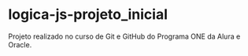 # logica-js-projeto_inicial
Projeto realizado no curso de Git e GitHub do Programa ONE da Alura e Oracle.
